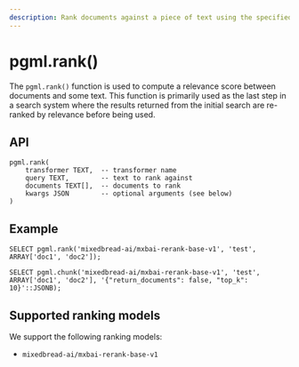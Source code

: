 ```yaml
---
description: Rank documents against a piece of text using the specified ranking model.
---
```


# pgml.rank()

The `pgml.rank()` function is used to compute a relevance score between documents and some text. This function is primarily used as the last step in a search system where the results returned from the initial search are re-ranked by relevance before being used.

## API

```postgresql
pgml.rank(
    transformer TEXT,  -- transformer name
    query TEXT,        -- text to rank against
    documents TEXT[],  -- documents to rank
    kwargs JSON        -- optional arguments (see below)
)
```

## Example

```postgresql
SELECT pgml.rank('mixedbread-ai/mxbai-rerank-base-v1', 'test', ARRAY['doc1', 'doc2']);
```

```postgresql
SELECT pgml.chunk('mixedbread-ai/mxbai-rerank-base-v1', 'test', ARRAY['doc1', 'doc2'], '{"return_documents": false, "top_k": 10}'::JSONB);
```

## Supported ranking models

We support the following ranking models:

* `mixedbread-ai/mxbai-rerank-base-v1`
